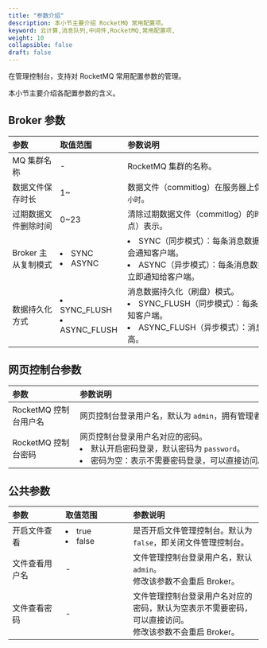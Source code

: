 ```yaml
---
title: "参数介绍"
description: 本小节主要介绍 RocketMQ 常用配置项。 
keyword: 云计算,消息队列,中间件,RocketMQ,常用配置项,
weight: 10
collapsible: false
draft: false
---
```


在管理控制台，支持对 RocketMQ 常用配置参数的管理。

本小节主要介绍各配置参数的含义。

## Broker 参数

| <span style="display:inline-block;width:80px">参数</span> | <span style="display:inline-block;width:120px">取值范围</span> | <span style="display:inline-block;width:440px">参数说明</span> |
| :-------------------------------------------------------- | :----------------------------------------------------------- | :----------------------------------------------------------- |
| MQ 集群名称                                               | -                                                            | RocketMQ 集群的名称。                                        |
| 数据文件保存时长                                          | 1~                                                           | 数据文件（commitlog）在服务器上保留的最长时间，单位为`小时`。 |
| 过期数据文件删除时间                                      | 0~23                                                         | 清除过期数据文件（commitlog）的时间，以 24 小时制（整点）表示。 |
| Broker 主从复制模式                                       | <li>SYNC <li>ASYNC                                           | <li>SYNC（同步模式）：每条消息数据复制到所有从节点，才会通知客户端。<li>ASYNC（异步模式）：每条消息数据在主节点处理完成，就立即通知给客户端。 |
| 数据持久化方式                                            | <li>SYNC_FLUSH <li>ASYNC_FLUSH                               | 消息数据持久化（刷盘）模式。<li>SYNC_FLUSH（同步模式）：每条消息成功写入磁盘后才通知客户端。<li>ASYNC_FLUSH（异步模式）：消息批量写到磁盘，性能更高。 |

## 网页控制台参数

| <span style="display:inline-block;width:120px">参数</span> | <span style="display:inline-block;width:440px">参数说明</span> |
| :--------------------------------------------------------- | :----------------------------------------------------------- |
| RocketMQ 控制台用户名                                      | 网页控制台登录用户名，默认为 `admin`，拥有管理者权限。       |
| RocketMQ 控制台密码                                        | 网页控制台登录用户名对应的密码。<li>默认开启密码登录，默认密码为 `password`。<li>密码为空：表示不需要密码登录，可以直接访问。 |

## 公共参数

|<span style="display:inline-block;width:80px">参数</span> |<span style="display:inline-block;width:120px">取值范围</span>|参数说明|
|:----|:----|:----|
| 开启文件查看 |  <li>true <li>false  | 是否开启文件管理控制台。默认为 `false`，即关闭文件管理控制台。 |
| 文件查看用户名                                            | -                                                            | 文件管理控制台登录用户名，默认`admin`。<br>修改该参数不会重启 Broker。 |
| 文件查看密码                                              | -                                                            | 文件管理控制台登录用户名对应的密码，默认为空表示不需要密码，可以直接访问。<br>修改该参数不会重启 Broker。 |

